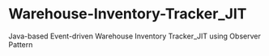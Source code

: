 # Warehouse-Inventory-Tracker_JIT
Java-based Event-driven Warehouse Inventory Tracker_JIT using Observer Pattern
